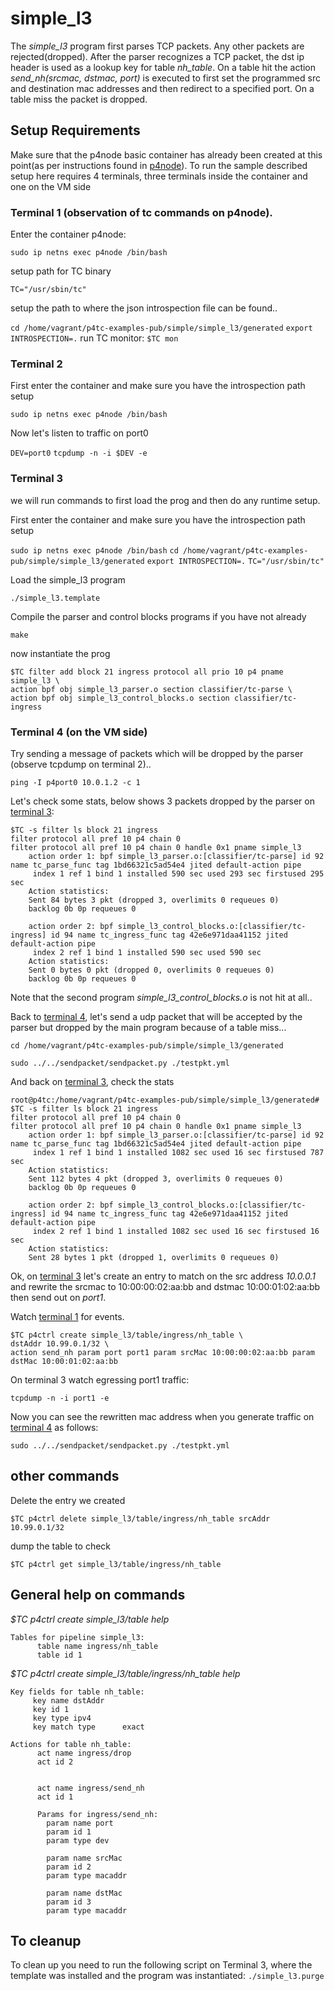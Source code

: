 # simple_l3

The *simple_l3* program first parses TCP packets. Any other packets are rejected(dropped). After the parser recognizes a TCP packet, the dst ip header is used as a lookup key for table *nh_table*. On a table hit the action *send_nh(srcmac, dstmac, port)* is executed to first set the programmed src and destination mac addresses and then redirect to a specified port. On a table miss the packet is dropped.

## Setup Requirements

Make sure that the p4node basic container has already been created at this point(as per instructions found in [p4node](https://github.com/p4tc-dev/p4tc-examples-pub.git)). To run the sample described setup here requires 4 terminals, three terminals inside the container and one on the VM side

### Terminal 1 (observation of tc commands on p4node).

Enter the container p4node:

`sudo ip netns exec p4node /bin/bash`

setup path for TC binary

`TC="/usr/sbin/tc"`

setup the path to where the json introspection file can be found..

`cd /home/vagrant/p4tc-examples-pub/simple/simple_l3/generated`
`export INTROSPECTION=.`
run TC monitor:
`$TC mon`

### Terminal 2

First enter the container and make sure you have the introspection path setup

`sudo ip netns exec p4node /bin/bash`

Now let's listen to traffic on port0

`DEV=port0`
`tcpdump -n -i $DEV -e`

### Terminal 3

we will run commands to first load the prog and then do any runtime setup.

First enter the container and make sure you have the introspection path setup

`sudo ip netns exec p4node /bin/bash`
`cd /home/vagrant/p4tc-examples-pub/simple/simple_l3/generated`
`export INTROSPECTION=.`
`TC="/usr/sbin/tc"`

Load the simple_l3 program

`./simple_l3.template`


Compile the parser and control blocks programs if you have not already

`make`

now instantiate the prog

```
$TC filter add block 21 ingress protocol all prio 10 p4 pname simple_l3 \
action bpf obj simple_l3_parser.o section classifier/tc-parse \
action bpf obj simple_l3_control_blocks.o section classifier/tc-ingress
```

### Terminal 4 (on the VM side)

Try sending a message of packets which will be dropped by the parser (observe tcpdump on terminal 2)..

`ping -I p4port0 10.0.1.2 -c 1`

Let's check some stats, below shows 3 packets dropped by the parser on <u>terminal 3</u>:

```
$TC -s filter ls block 21 ingress
filter protocol all pref 10 p4 chain 0
filter protocol all pref 10 p4 chain 0 handle 0x1 pname simple_l3
	action order 1: bpf simple_l3_parser.o:[classifier/tc-parse] id 92 name tc_parse_func tag 1bd66321c5ad54e4 jited default-action pipe
	 index 1 ref 1 bind 1 installed 590 sec used 293 sec firstused 295 sec
 	Action statistics:
	Sent 84 bytes 3 pkt (dropped 3, overlimits 0 requeues 0)
	backlog 0b 0p requeues 0

	action order 2: bpf simple_l3_control_blocks.o:[classifier/tc-ingress] id 94 name tc_ingress_func tag 42e6e971daa41152 jited default-action pipe
	 index 2 ref 1 bind 1 installed 590 sec used 590 sec
 	Action statistics:
	Sent 0 bytes 0 pkt (dropped 0, overlimits 0 requeues 0)
	backlog 0b 0p requeues 0
```

Note that the second program *simple_l3_control_blocks.o* is not hit at all..

Back to <u>terminal 4</u>, let's send a udp packet that will be accepted by the parser but dropped by the main program because of a table miss...

`cd /home/vagrant/p4tc-examples-pub/simple/simple_l3/generated`

`sudo ../../sendpacket/sendpacket.py ./testpkt.yml`

And back on <u>terminal 3</u>, check the stats

```
root@p4tc:/home/vagrant/p4tc-examples-pub/simple/simple_l3/generated# $TC -s filter ls block 21 ingress
filter protocol all pref 10 p4 chain 0
filter protocol all pref 10 p4 chain 0 handle 0x1 pname simple_l3
	action order 1: bpf simple_l3_parser.o:[classifier/tc-parse] id 92 name tc_parse_func tag 1bd66321c5ad54e4 jited default-action pipe
	 index 1 ref 1 bind 1 installed 1082 sec used 16 sec firstused 787 sec
 	Action statistics:
	Sent 112 bytes 4 pkt (dropped 3, overlimits 0 requeues 0)
	backlog 0b 0p requeues 0

	action order 2: bpf simple_l3_control_blocks.o:[classifier/tc-ingress] id 94 name tc_ingress_func tag 42e6e971daa41152 jited default-action pipe
	 index 2 ref 1 bind 1 installed 1082 sec used 16 sec firstused 16 sec
 	Action statistics:
	Sent 28 bytes 1 pkt (dropped 1, overlimits 0 requeues 0)
```

Ok, on <u>terminal 3</u> let's create an entry to match on the src address *10.0.0.1* and rewrite the srcmac to 10:00:00:02:aa:bb and dstmac 10:00:01:02:aa:bb  then send out on *port1*. 

Watch <u>terminal 1</u> for events.

```
$TC p4ctrl create simple_l3/table/ingress/nh_table \
dstAddr 10.99.0.1/32 \
action send_nh param port port1 param srcMac 10:00:00:02:aa:bb param dstMac 10:00:01:02:aa:bb
```

On terminal 3 watch egressing port1 traffic:

`tcpdump -n -i port1 -e`

Now you can see the rewritten mac address when you generate traffic on <u>terminal 4</u> as follows:

`sudo ../../sendpacket/sendpacket.py ./testpkt.yml`

## other commands

Delete the entry we created

`$TC p4ctrl delete simple_l3/table/ingress/nh_table srcAddr 10.99.0.1/32`

dump the table to check

`$TC p4ctrl get simple_l3/table/ingress/nh_table`

## General help on commands

*$TC p4ctrl create simple_l3/table help*

```
Tables for pipeline simple_l3:
	  table name ingress/nh_table
	  table id 1
```

*$TC p4ctrl create simple_l3/table/ingress/nh_table help*

```
Key fields for table nh_table:
	 key name dstAddr
	 key id 1
	 key type ipv4
	 key match type 	 exact

Actions for table nh_table:
	  act name ingress/drop
	  act id 2


	  act name ingress/send_nh
	  act id 1

	  Params for ingress/send_nh:
	    param name port
	    param id 1
	    param type dev

	    param name srcMac
	    param id 2
	    param type macaddr

	    param name dstMac
	    param id 3
	    param type macaddr
```

To cleanup
----------
To clean up you need to run the following script on Terminal 3, where the template was installed and the program was instantiated:
`./simple_l3.purge`
